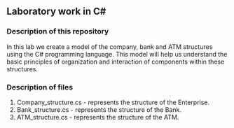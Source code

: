 ## Laboratory work in C#
### Description of this repository
In this lab we create a model of the company, bank and ATM structures using the C# programming language. This model will help us understand the basic principles of organization and interaction of components within these structures.
### Description of files
1. Company_structure.cs - represents the structure of the Enterprise.
2. Bank_structure.cs - represents the structure of the Bank.
3. ATM_structure.cs - represents the structure of the ATM.
